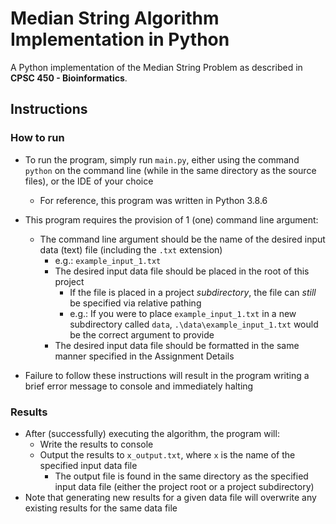 # Median String Algorithm Implementation in Python

A Python implementation of the Median String Problem as described in **CPSC 450 - Bioinformatics**.

## Instructions

### How to run

- To run the program, simply run `main.py`, either using the command `python` on the command line (while in the same directory as the source files), or the IDE of your choice
	- For reference, this program was written in Python 3.8.6

- This program requires the provision of 1 (one) command line argument:
	- The command line argument should be the name of the desired input data (text) file (including the `.txt` extension)
    	- e.g.: `example_input_1.txt`
		- The desired input data file should be placed in the root of this project
    		- If the file is placed in a project *subdirectory*, the file can *still* be specified via relative pathing
          	- e.g.: If you were to place `example_input_1.txt` in a new subdirectory called `data`, `.\data\example_input_1.txt` would be the correct argument to provide
      	- The desired input data file should be formatted in the same manner specified in the Assignment Details

- Failure to follow these instructions will result in the program writing a brief error message to console and immediately halting

### Results

- After (successfully) executing the algorithm, the program will:
	- Write the results to console
	- Output the results to `x_output.txt`, where `x` is the name of the specified input data file
		- The output file is found in the same directory as the specified input data file (either the project root or a project subdirectory)
- Note that generating new results for a given data file will overwrite any existing results for the same data file
